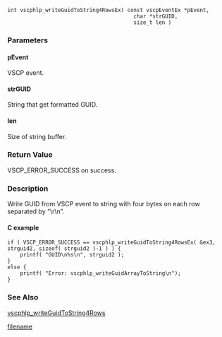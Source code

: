 

```clike
int vscphlp_writeGuidToString4RowsEx( const vscpEventEx *pEvent, 
                                        char *strGUID,
                                        size_t len )
```

### Parameters

#### pEvent
VSCP event.

#### strGUID
String that get formatted GUID.

#### len
Size of string buffer.

### Return Value
VSCP_ERROR_SUCCESS on success. 

### Description
Write GUID from VSCP event to string with four bytes on each row separated by “\r\n”. 

#### C example

```clike
if ( VSCP_ERROR_SUCCESS == vscphlp_writeGuidToString4RowsEx( &ex3, strguid2, sizeof( strguid2 )-1 ) ) {
    printf( "GUID\n%s\n", strguid2 );
}
else {
    printf( "Error: vscphlp_writeGuidArrayToString\n");
}
```


### See Also
[vscphlp_writeGuidToString4Rows](vscphlp_writeguidtostring4rows.md)



[filename](./bottom_copyright.md ':include')